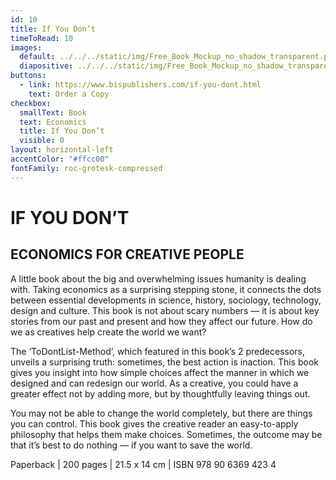 ```yaml
---
id: 10
title: If You Don’t
timeToRead: 10
images:
  default: ../../../static/img/Free_Book_Mockup_no_shadow_transparent.png
  diapositive: ../../../static/img/Free_Book_Mockup_no_shadow_transparent.png
buttons:
  - link: https://www.bispublishers.com/if-you-dont.html
    text: Order a Copy
checkbox:
  smallText: Book
  text: Economics
  title: If You Don’t
  visible: 0
layout: horizontal-left
accentColor: "#ffcc00"
fontFamily: roc-grotesk-compressed
---
```


# IF YOU DON’T

## ECONOMICS FOR CREATIVE PEOPLE

A little book about the big and overwhelming issues humanity is dealing with. Taking economics as a surprising stepping stone, it connects the dots between essential developments in science, history, sociology, technology, design and culture. This book is not about scary numbers — it is about key stories from our past and present and how they affect our future. How do we as creatives help create the world we want?

The ‘ToDontList-Method’, which featured in this book’s 2 predecessors, unveils a surprising truth: sometimes, the best action is inaction. This book gives you insight into how simple choices affect the manner in which we designed and can redesign our world. As a creative, you could have a greater effect not by adding more, but by thoughtfully leaving things out.

You may not be able to change the world completely, but there are things you can control. This book gives the creative reader an easy-to-apply philosophy that helps them make choices. Sometimes, the outcome may be that it’s best to do nothing — if you want to save the world.

Paperback | 200 pages | 21.5 x 14 cm | ISBN 978 90 6369 423 4
